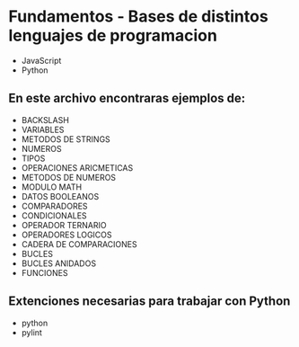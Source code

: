 # Fundamentos - Bases de distintos lenguajes de programacion

- JavaScript
- Python

## En este archivo encontraras ejemplos de:

- BACKSLASH
- VARIABLES
- METODOS DE STRINGS
- NUMEROS
- TIPOS
- OPERACIONES ARICMETICAS
- METODOS DE NUMEROS
- MODULO MATH
- DATOS BOOLEANOS
- COMPARADORES
- CONDICIONALES
- OPERADOR TERNARIO
- OPERADORES LOGICOS
- CADERA DE COMPARACIONES
- BUCLES
- BUCLES ANIDADOS
- FUNCIONES

## Extenciones necesarias para trabajar con Python

- python
- pylint

